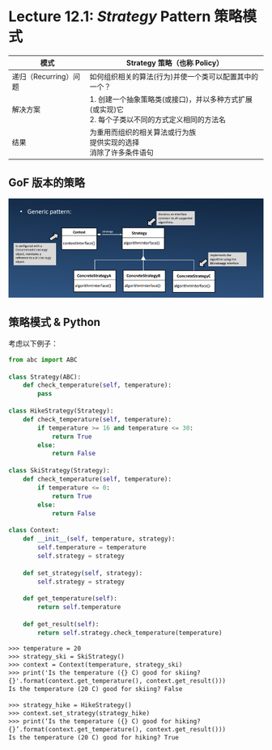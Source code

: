 # Lecture 12.1: *Strategy* Pattern 策略模式  

| 模式 | Strategy 策略（也称 Policy） |
| --- | --- |
| 递归（Recurring）问题 | 如何组织相关的算法(行为)并使一个类可以配置其中的一个？ |
| 解决方案 | 1. 创建一个抽象策略类(或接口)，并以多种方式扩展(或实现)它<br>2. 每个子类以不同的方式定义相同的方法名 |
| 结果 | 为重用而组织的相关算法或行为族<br>提供实现的选择<br>消除了许多条件语句 |

## GoF 版本的策略  
![GoF Version of Strategy](img/12-1-01-GoF_Version_of_Strategy.png)  

## 策略模式 & Python  
考虑以下例子：  
```Python
from abc import ABC

class Strategy(ABC):
    def check_temperature(self, temperature):
        pass

class HikeStrategy(Strategy):
    def check_temperature(self, temperature):
        if temperature >= 16 and temperature <= 30:
            return True
        else:
            return False

class SkiStrategy(Strategy):
    def check_temperature(self, temperature):
        if temperature <= 0:
            return True
        else:
            return False

class Context:
    def __init__(self, temperature, strategy):
        self.temperature = temperature
        self.strategy = strategy

    def set_strategy(self, strategy):
        self.strategy = strategy

    def get_temperature(self):
        return self.temperature

    def get_result(self):
        return self.strategy.check_temperature(temperature)
```
```
>>> temperature = 20
>>> strategy_ski = SkiStrategy()
>>> context = Context(temperature, strategy_ski)
>>> print('Is the temperature ({} C) good for skiing? {}'.format(context.get_temperature(), context.get_result()))
Is the temperature (20 C) good for skiing? False

>>> strategy_hike = HikeStrategy()
>>> context.set_strategy(strategy_hike)
>>> print(‘Is the temperature ({} C) good for hiking? {}’.format(context.get_temperature(), context.get_result()))
Is the temperature (20 C) good for hiking? True
```